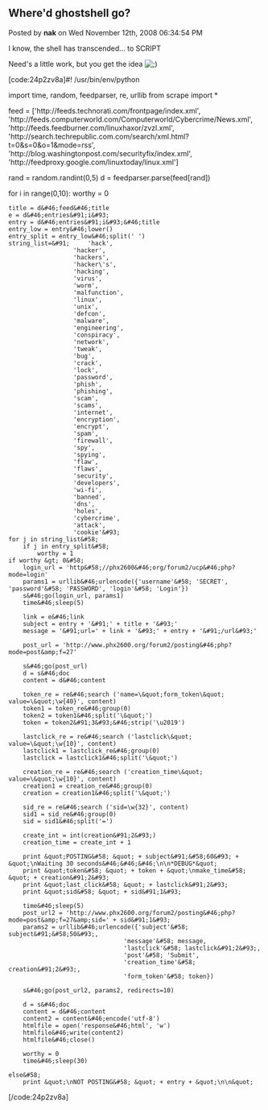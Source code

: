## Where'd ghostshell go?
Posted by **nak** on Wed November 12th, 2008 06:34:54 PM

I know, the shell has transcended... to SCRIPT

Need's a little work, but you get the idea  <!-- s;) --><img src="{SMILIES_PATH}/icon_e_wink.gif" alt=";)" title="Wink" /><!-- s;) --> 

[code:24p2zv8a]#! /usr/bin/env/python

import time, random, feedparser, re, urllib
from scrape import *

feed = &#91;'http&#58;//feeds&#46;technorati&#46;com/frontpage/index&#46;xml',
        'http&#58;//feeds&#46;computerworld&#46;com/Computerworld/Cybercrime/News&#46;xml',
        'http&#58;//feeds&#46;feedburner&#46;com/linuxhaxor/zvzl&#46;xml',
        'http&#58;//search&#46;techrepublic&#46;com&#46;com/search/xml&#46;html?t=0&amp;s=0&amp;o=1&amp;mode=rss',
        'http&#58;//blog&#46;washingtonpost&#46;com/securityfix/index&#46;xml',
        'http&#58;//feedproxy&#46;google&#46;com/linuxtoday/linux&#46;xml'&#93;

rand = random&#46;randint(0,5)
d = feedparser&#46;parse(feed&#91;rand&#93;)

for i in range(0,10)&#58;
    worthy = 0
    
    title = d&#46;feed&#46;title
    e = d&#46;entries&#91;i&#93;
    entry = d&#46;entries&#91;i&#93;&#46;title
    entry_low = entry&#46;lower()
    entry_split = entry_low&#46;split(' ') 
    string_list=&#91;     'hack',
                      'hacker',
                      'hackers',
                      'hacker\'s',
                      'hacking',
                      'virus',
                      'worm',
                      'malfunction',
                      'linux',
                      'unix',
                      'defcon',
                      'malware',
                      'engineering',
                      'conspiracy',
                      'network',
                      'tweak',
                      'bug',
                      'crack',
                      'lock',
                      'password',
                      'phish',
                      'phishing',
                      'scam',
                      'scams',
                      'internet',
                      'encryption',
                      'encrypt',
                      'spam',
                      'firewall',
                      'spy',
                      'spying',
                      'flaw',
                      'flaws',
                      'security',
                      'developers',
                      'wi-fi',
                      'banned',
                      'dns',
                      'holes',
                      'cybercrime',
                      'attack',
                      'cookie'&#93;
    for j in string_list&#58;
        if j in entry_split&#58;
            worthy = 1
    if worthy &gt; 0&#58;
        login_url = 'http&#58;//phx2600&#46;org/forum2/ucp&#46;php?mode=login'
        params1 = urllib&#46;urlencode({'username'&#58; 'SECRET', 'password'&#58; 'PASSWORD', 'login'&#58; 'Login'})
        s&#46;go(login_url, params1)
        time&#46;sleep(5)

        link = e&#46;link
        subject = entry + '&#91;' + title + '&#93;'
        message = '&#91;url=' + link + '&#93;' + entry + '&#91;/url&#93;'

        post_url = 'http://www.phx2600.org/forum2/posting&#46;php?mode=post&amp;f=27'
        
        s&#46;go(post_url)
        d = s&#46;doc
        content = d&#46;content

        token_re = re&#46;search ('name=\&quot;form_token\&quot; value=\&quot;\w{40}', content)
        token1 = token_re&#46;group(0)
        token2 = token1&#46;split('\&quot;')
        token = token2&#91;3&#93;&#46;strip('\u2019')
        
        lastclick_re = re&#46;search ('lastclick\&quot; value=\&quot;\w{10}', content)
        lastclick1 = lastclick_re&#46;group(0)
        lastclick = lastclick1&#46;split('\&quot;')

        creation_re = re&#46;search ('creation_time\&quot; value=\&quot;\w{10}', content)
        creation1 = creation_re&#46;group(0)
        creation = creation1&#46;split('\&quot;')

        sid_re = re&#46;search ('sid=\w{32}', content)
        sid1 = sid_re&#46;group(0)
        sid = sid1&#46;split('=')

        create_int = int(creation&#91;2&#93;)
        creation_time = create_int + 1

        print &quot;POSTING&#58; &quot; + subject&#91;&#58;60&#93; + &quot;\nWaiting 30 seconds&#46;&#46;&#46;\n\n*DEBUG*&quot;
        print &quot;token&#58; &quot; + token + &quot;\nmake_time&#58; &quot; + creation&#91;2&#93;
        print &quot;last_click&#58; &quot; + lastclick&#91;2&#93;
        print &quot;sid&#58; &quot; + sid&#91;1&#93;

        time&#46;sleep(5)
        post_url2 = 'http://www.phx2600.org/forum2/posting&#46;php?mode=post&amp;f=27&amp;sid=' + sid&#91;1&#93;
        params2 = urllib&#46;urlencode({'subject'&#58; subject&#91;&#58;50&#93;,
                                    'message'&#58; message,
                                    'lastclick'&#58; lastclick&#91;2&#93;,
                                    'post'&#58; 'Submit',
                                    'creation_time'&#58; creation&#91;2&#93;,
                                    'form_token'&#58; token})

        s&#46;go(post_url2, params2, redirects=10)

        d = s&#46;doc
        content = d&#46;content
        content2 = content&#46;encode('utf-8')
        htmlfile = open('response&#46;html', 'w')
        htmlfile&#46;write(content2)
        htmlfile&#46;close()
        
        worthy = 0
        time&#46;sleep(30)
        
    else&#58;
        print &quot;\nNOT POSTING&#58; &quot; + entry + &quot;\n\n&quot;
[/code:24p2zv8a]
